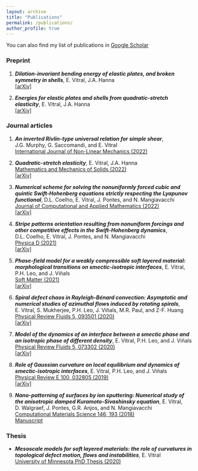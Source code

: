 ```yaml
---
layout: archive
title: "Publications"
permalink: /publications/
author_profile: true
---
```


<!---
{% if author.googlescholar %}
  You can also find my articles on <u><a href="{{author.googlescholar}}">my Google Scholar profile</a>.</u>
#{% endif %}

{% include base_path %}

{% for post in site.publications reversed %}
  {% include archive-single.html %}
{% endfor %}
-->

You can also find my list of publications in [Google Scholar](https://scholar.google.com/citations?user=fP9lSWsAAAAJ&hl=en)

### Preprint

1. _**Dilation-invariant bending energy of elastic plates, and broken symmetry in shells**_,
E.&#160;Vitral, J.A.&#160;Hanna <br />
[[arXiv]](https://arxiv.org/abs/2111.01349)

2. _**Energies for elastic plates and shells from quadratic-stretch elasticity**_,
E.&#160;Vitral, J.A.&#160;Hanna <br />
[[arXiv]](https://arxiv.org/abs/2201.05608)


### Journal articles

1. _**An inverted Rivlin-type universal relation for simple shear**_,
J.G.&#160;Murphy, G.&#160;Saccomandi, and E.&#160;Vitral <br />
[International Journal of Non-Linear Mechanics (2022)](https://www.sciencedirect.com/science/article/pii/S002074622200004X)

2. _**Quadratic-stretch elasticity**_, 
E.&#160;Vitral, J.A.&#160;Hanna <br />
[Mathematics and Mechanics of Solids (2022)](https://journals.sagepub.com/doi/abs/10.1177/10812865211022417?ai=1gvoi&mi=3ricys&af=R) <br />
[[arXiv]](https://arxiv.org/abs/2104.11714)

3. _**Numerical scheme for solving the nonuniformly forced cubic and quintic Swift-Hohenberg equations strictly respecting the Lyapunov functional**_,
D.L.&#160;Coelho, E.&#160;Vitral, J.&#160;Pontes, and N.&#160;Mangiavacchi <br />
[Journal of Computational and Applied Mathematics (2022)](https://www.sciencedirect.com/science/article/pii/S0377042721005938) <br />
[[arXiv]](https://arxiv.org/abs/2007.16080)

4. _**Stripe patterns orientation resulting from nonuniform forcings
and other competitive effects in the Swift-Hohenberg dynamics**_, 
D.L.&#160;Coelho, E.&#160;Vitral, J.&#160;Pontes, and N.&#160;Mangiavacchi <br />
[Physica D (2021)](https://www.sciencedirect.com/science/article/abs/pii/S0167278921001573) <br />
[[arXiv]](https://arxiv.org/abs/2008.00319)

5. _**Phase-field model for a weakly compressible soft layered material: morphological transitions on smectic-isotropic interfaces**_, 
E.&#160;Vitral, P.H.&#160;Leo, and J.&#160;Viñals <br />
[Soft Matter (2021)](https://pubs.rsc.org/en/content/articlelanding/2021/sm/d1sm00488c#!divAbstract) <br />
[[arXiv]](https://arxiv.org/abs/2103.16734)

6. _**Spiral defect chaos in Rayleigh-Bénard convection: Asymptotic and numerical studies of azimuthal flows induced by rotating spirals**_,
E.&#160;Vitral, S.&#160;Mukherjee, P.H.&#160;Leo, J.&#160;Viñals, M.R.&#160;Paul, and Z-F.&#160;Huang <br />
[Physical Review Fluids 5, 093501 (2020)](https://journals.aps.org/prfluids/abstract/10.1103/PhysRevFluids.5.093501) <br />
[[arXiv]](https://arxiv.org/abs/2006.00147)

7. _**Model of the dynamics of an interface between a smectic phase and an isotropic phase of different density**_,
E.&#160;Vitral, P.H.&#160;Leo, and J.&#160;Viñals <br />
[Physical Review Fluids 5, 073302 (2020)](https://journals.aps.org/prfluids/abstract/10.1103/PhysRevFluids.5.073302) <br />
[[arXiv]](https://arxiv.org/abs/2007.15804)

8. _**Role of Gaussian curvature on local equilibrium and dynamics of smectic-isotropic interfaces**_,
E.&#160;Vitral, P.H.&#160;Leo, and J.&#160;Viñals <br />
[Physical Review E 100, 032805 (2019)](https://journals.aps.org/pre/abstract/10.1103/PhysRevE.100.032805) <br />
[[arXiv]](https://arxiv.org/abs/1910.00488)

9. _**Nano-patterning of surfaces by ion sputtering: Numerical study of the anisotropic damped Kuramoto-Sivashinsky equation**_, 
E.&#160;Vitral, D.&#160;Walgraef, J.&#160;Pontes, G.R.&#160;Anjos, and N.&#160;Mangiavacchi <br />
[Computational Materials Science 146, 193 (2018)](https://www.sciencedirect.com/science/article/abs/pii/S0927025618300405) <br />
[Manuscript](https://evitral.github.io/files/sputDKS.pdf) <br />


### Thesis

* _**Mesoscale models for soft layered materials: the role of curvatures in topological defect motion, flows and instabilities**_, 
E.&#160;Vitral <br />
[University of Minnesota PhD Thesis (2020)](https://conservancy.umn.edu/handle/11299/217161)
